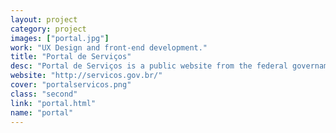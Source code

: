 ```yaml
---
layout: project
category: project
images: ["portal.jpg"]
work: "UX Design and front-end development."
title: "Portal de Serviços"
desc: "Portal de Serviços is a public website from the federal governament of Brazil that gives information about its public services to citizens."
website: "http://servicos.gov.br/"
cover: "portalservicos.png"
class: "second"
link: "portal.html"
name: "portal"
---
```

